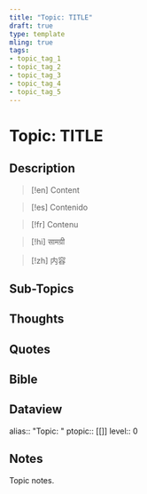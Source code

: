 ```yaml
---
title: "Topic: TITLE"
draft: true
type: template
mling: true
tags:
- topic_tag_1
- topic_tag_2
- topic_tag_3
- topic_tag_4
- topic_tag_5
---
```

# Topic: TITLE

## Description
>[!en]
>Content

>[!es]
>Contenido

>[!fr]
>Contenu

>[!hi]
>सामग्री

>[!zh]
>内容

## Sub-Topics


## Thoughts

## Quotes

## Bible

## Dataview
alias:: "Topic: "
ptopic:: [[]]
level:: 0 

## Notes
Topic notes.

